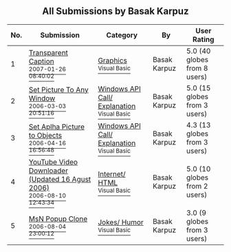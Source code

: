 ﻿<div align="center">

## All Submissions by Basak Karpuz

</div>

No.  | Submission | Category | By   | User Rating
---- | ---------- | -------- | ---- | -----------
1 | [Transparent Caption<br /><sup>2007-01-26 08:40:02</sup>](https://github.com/Planet-Source-Code/basak-karpuz-transparent-caption__1-67742) | [Graphics<br /><sup>Visual Basic</sup>](../ByCategory/graphics__1-46.md) | Basak Karpuz | 5.0 (40 globes from 8 users)
2 | [Set Picture To Any Window<br /><sup>2006-03-03 20:51:16</sup>](https://github.com/Planet-Source-Code/basak-karpuz-set-picture-to-any-window__1-64548) | [Windows API Call/ Explanation<br /><sup>Visual Basic</sup>](../ByCategory/windows-api-call-explanation__1-39.md) | Basak Karpuz | 5.0 (15 globes from 3 users)
3 | [Set Aplha Picture to Objects<br /><sup>2006-04-16 16:56:48</sup>](https://github.com/Planet-Source-Code/basak-karpuz-set-aplha-picture-to-objects__1-65047) | [Windows API Call/ Explanation<br /><sup>Visual Basic</sup>](../ByCategory/windows-api-call-explanation__1-39.md) | Basak Karpuz | 4.3 (13 globes from 3 users)
4 | [YouTube Video Downloader \(Updated 16 Agust 2006\)<br /><sup>2006-08-10 12:43:34</sup>](https://github.com/Planet-Source-Code/basak-karpuz-youtube-video-downloader-updated-16-agust-2006__1-66231) | [Internet/ HTML<br /><sup>Visual Basic</sup>](../ByCategory/internet-html__1-34.md) | Basak Karpuz | 5.0 (10 globes from 2 users)
5 | [MsN Popup Clone<br /><sup>2006-08-04 23:00:12</sup>](https://github.com/Planet-Source-Code/basak-karpuz-msn-popup-clone__1-66190) | [Jokes/ Humor<br /><sup>Visual Basic</sup>](../ByCategory/jokes-humor__1-40.md) | Basak Karpuz | 3.0 (9 globes from 3 users)
